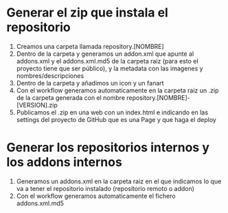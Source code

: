 # Generar el zip que instala el repositorio
1. Creamos una carpeta llamada repository.[NOMBRE]
2. Dentro de la carpeta y generamos un addon.xml que apunte al addons.xml y el addons.xml.md5 de la carpeta raiz (para esto el proyecto tiene que ser público), y la metadata con las imagenes y nombres/descripciones
3. Dentro de la carpeta y añadimos un icon y un fanart
4. Con el workflow generamos automaticamente en la carpeta raiz un .zip de la carpeta generada con el nombre repository.[NOMBRE]-[VERSION].zip
5. Publicamos el .zip en una web con un index.html e indicando en las settings del proyecto de GitHub que es una Page y que haga el deploy

# Generar los repositorios internos y los addons internos
1. Generamos un addons.xml en la carpeta raiz en el que indicamos lo que va a tener el repositorio instalado (repositorio remoto o addon)
2. Con el workflow generamos automaticamente el fichero addons.xml.md5
